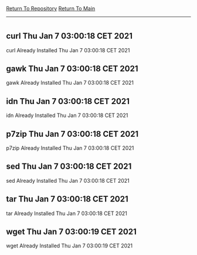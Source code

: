 [Return To Repository](https://github.com/bast69/piholeparser/)
[Return To Main](https://github.com/bast69/piholeparser/blob/master/RecentRunLogs/Mainlog.md)
____________________________________
# 
## curl Thu Jan  7 03:00:18 CET 2021
curl Already Installed Thu Jan  7 03:00:18 CET 2021
## gawk Thu Jan  7 03:00:18 CET 2021
gawk Already Installed Thu Jan  7 03:00:18 CET 2021
## idn Thu Jan  7 03:00:18 CET 2021
idn Already Installed Thu Jan  7 03:00:18 CET 2021
## p7zip Thu Jan  7 03:00:18 CET 2021
p7zip Already Installed Thu Jan  7 03:00:18 CET 2021
## sed Thu Jan  7 03:00:18 CET 2021
sed Already Installed Thu Jan  7 03:00:18 CET 2021
## tar Thu Jan  7 03:00:18 CET 2021
tar Already Installed Thu Jan  7 03:00:18 CET 2021
## wget Thu Jan  7 03:00:19 CET 2021
wget Already Installed Thu Jan  7 03:00:19 CET 2021
